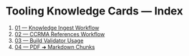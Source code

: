 # Tooling Knowledge Cards — Index

1. [01 — Knowledge Ingest Workflow](01-Knowledge-Ingest-Workflow.md)
2. [02 — CCRMA References Workflow](02-CCRMA-References-Workflow.md)
3. [03 — Build Validator Usage](03-Build-Validator-Usage.md)
4. [04 — PDF ➜ Markdown Chunks](04-PDF-to-MD-Chunks.md)

